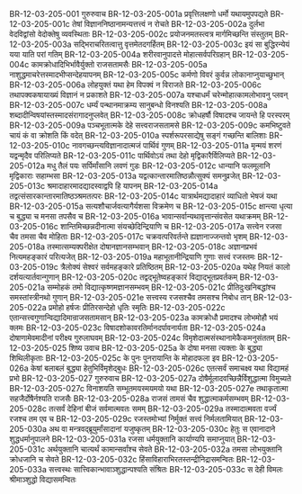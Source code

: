 BR-12-03-205-001	गुरुरुवाच
BR-12-03-205-001a	प्रवृत्तिलक्षणो धर्मो यथायमुपपद्यते
BR-12-03-205-001c	तेषां विज्ञाननिष्ठानामन्यत्तत्त्वं न रोचते
BR-12-03-205-002a	दुर्लभा वेदविद्वांसो वेदोक्तेषु व्यवस्थिताः
BR-12-03-205-002c	प्रयोजनमतस्त्वत्र मार्गमिच्छन्ति संस्तुतम्
BR-12-03-205-003a	सद्भिराचरितत्वात्तु वृत्तमेतदगर्हितम्
BR-12-03-205-003c	इयं सा बुद्धिरन्येयं यया याति परां गतिम्
BR-12-03-205-004a	शरीरवानुपादत्ते मोहात्सर्वपरिग्रहान्
BR-12-03-205-004c	कामक्रोधादिभिर्भावैर्युक्तो राजसतामसैः
BR-12-03-205-005a	नाशुद्धमाचरेत्तस्मादभीप्सन्देहयापनम्
BR-12-03-205-005c	कर्मणो विवरं कुर्वन्न लोकानाप्नुयाच्छुभान्
BR-12-03-205-006a	लोहयुक्तं यथा हेम विपक्वं न विराजते
BR-12-03-205-006c	तथापक्वकषायाख्यं विज्ञानं न प्रकाशते
BR-12-03-205-007a	यश्चाधर्मं चरेन्मोहात्कामलोभावनु प्लवन्
BR-12-03-205-007c	धर्म्यं पन्थानमाक्रम्य सानुबन्धो विनश्यति
BR-12-03-205-008a	शब्दादीन्विषयांस्तस्मादसंरागादनुप्लवेत्
BR-12-03-205-008c	क्रोधहर्षौ विषादश्च जायन्ते हि परस्परम्
BR-12-03-205-009a	पञ्चभूतात्मके देहे सत्त्वराजसतामसे
BR-12-03-205-009c	कमभिष्टुवते चायं कं वा क्रोशति किं वदेत्
BR-12-03-205-010a	स्पर्शरूपरसाद्येषु सङ्गं गच्छन्ति बालिशाः
BR-12-03-205-010c	नावगच्छन्त्यविज्ञानादात्मजं पार्थिवं गुणम्
BR-12-03-205-011a	मृन्मयं शरणं यद्वन्मृदैव परिलिप्यते
BR-12-03-205-011c	पार्थिवोऽयं तथा देहो मृद्विकारैर्विलिप्यते
BR-12-03-205-012a	मधु तैलं पयः सर्पिर्मांसानि लवणं गुडः
BR-12-03-205-012c	धान्यानि फलमूलानि मृद्विकाराः सहाम्भसा
BR-12-03-205-013a	यद्वत्कान्तारमातिष्ठन्नौत्सुक्यं समनुव्रजेत्
BR-12-03-205-013c	श्रमादाहारमादद्यादस्वाद्वपि हि यापनम्
BR-12-03-205-014a	तद्वत्संसारकान्तारमातिष्ठञ्श्रमतत्परः
BR-12-03-205-014c	यात्रार्थमद्यादाहारं व्याधितो भेषजं यथा
BR-12-03-205-015a	सत्यशौचार्जवत्यागैर्यशसा विक्रमेण च
BR-12-03-205-015c	क्षान्त्या धृत्या च बुद्ध्या च मनसा तपसैव च
BR-12-03-205-016a	भावान्सर्वान्यथावृत्तान्संवसेत यथाक्रमम्
BR-12-03-205-016c	शान्तिमिच्छन्नदीनात्मा संयच्छेदिन्द्रियाणि च
BR-12-03-205-017a	सत्त्वेन रजसा चैव तमसा चैव मोहिताः
BR-12-03-205-017c	चक्रवत्परिवर्तन्ते ह्यज्ञानाज्जन्तवो भृशम्
BR-12-03-205-018a	तस्मात्सम्यक्परीक्षेत दोषानज्ञानसम्भवान्
BR-12-03-205-018c	अज्ञानप्रभवं नित्यमहङ्कारं परित्यजेत्
BR-12-03-205-019a	महाभूतानीन्द्रियाणि गुणाः सत्त्वं रजस्तमः
BR-12-03-205-019c	त्रैलोक्यं सेश्वरं सर्वमहङ्कारे प्रतिष्ठितम्
BR-12-03-205-020a	यथेह नियतं कालो दर्शयत्यार्तवान्गुणान्
BR-12-03-205-020c	तद्वद्भूतेष्वहङ्कारं विद्याद्भूतप्रवर्तकम्
BR-12-03-205-021a	सम्मोहकं तमो विद्यात्कृष्णमज्ञानसम्भवम्
BR-12-03-205-021c	प्रीतिदुःखनिबद्धांश्च समस्तांस्त्रीनथो गुणान्
BR-12-03-205-021e	सत्त्वस्य रजसश्चैव तमसश्च निबोध तान्
BR-12-03-205-022a	प्रमोहो हर्षजः प्रीतिरसन्देहो धृतिः स्मृतिः
BR-12-03-205-022c	एतान्सत्त्वगुणान्विद्यादिमान्राजसतामसान्
BR-12-03-205-023a	कामक्रोधौ प्रमादश्च लोभमोहौ भयं क्लमः
BR-12-03-205-023c	विषादशोकावरतिर्मानदर्पावनार्यता
BR-12-03-205-024a	दोषाणामेवमादीनां परीक्ष्य गुरुलाघवम्
BR-12-03-205-024c	विमृशेदात्मसंस्थानामेकैकमनुसंततम्
BR-12-03-205-025  	शिष्य उवाच
BR-12-03-205-025a	के दोषा मनसा त्यक्ताः के बुद्ध्या शिथिलीकृताः
BR-12-03-205-025c	के पुनः पुनरायान्ति के मोहादफला इव
BR-12-03-205-026a	केषां बलाबलं बुद्ध्या हेतुभिर्विमृशेद्बुधः
BR-12-03-205-026c	एतत्सर्वं समाचक्ष्व यथा विद्यामहं प्रभो
BR-12-03-205-027  	गुरुरुवाच
BR-12-03-205-027a	दोषैर्मूलादवच्छिन्नैर्विशुद्धात्मा विमुच्यते
BR-12-03-205-027c	विनाशयति सम्भूतमयस्मयमयो यथा
BR-12-03-205-027e	तथाकृतात्मा सहजैर्दोषैर्नश्यति राजसैः
BR-12-03-205-028a	राजसं तामसं चैव शुद्धात्माकर्मसम्भवम्
BR-12-03-205-028c	तत्सर्वं देहिनां बीजं सर्वमात्मवतः समम्
BR-12-03-205-029a	तस्मादात्मवता वर्ज्यं रजश्च तम एव च
BR-12-03-205-029c	रजस्तमोभ्यां निर्मुक्तं सत्त्वं निर्मलतामियात्
BR-12-03-205-030a	अथ वा मन्त्रवद्ब्रूयुर्मांसादानां यजुष्कृतम्
BR-12-03-205-030c	हेतुः स एवानादाने शुद्धधर्मानुपालने
BR-12-03-205-031a	रजसा धर्मयुक्तानि कार्याण्यपि समाप्नुयात्
BR-12-03-205-031c	अर्थयुक्तानि चात्यर्थं कामान्सर्वांश्च सेवते
BR-12-03-205-032a	तमसा लोभयुक्तानि क्रोधजानि च सेवते
BR-12-03-205-032c	हिंसाविहाराभिरतस्तन्द्रीनिद्रासमन्वितः
BR-12-03-205-033a	सत्त्वस्थः सात्त्विकान्भावाञ्शुद्धान्पश्यति संश्रितः
BR-12-03-205-033c	स देही विमलः श्रीमाञ्शुद्धो विद्यासमन्वितः

